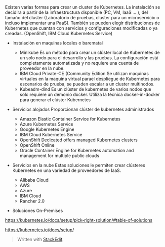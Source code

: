 

Existen varias formas para crear un cluster de Kubernetes. La instalación se decidira a partir de la infraestructura disponible (PC, VM, IaaS ... ), del tamaño del cluster (Laboratorio de pruebas, cluster para un microservicio o incluso implementar una PaaS). También se pueden elegir distribuciones de Kubernetes que cuantan con servicios y configuraciones modificadas o ya creadas. (OpenShift, IBM Cloud Kubernetes Service) 
- Instalación en maquinas locales o barematal
	-   Minikube
			Es un método para crear un clúster local de Kubernetes de un solo nodo para el desarrollo y las pruebas. La configuración está completamente automatizada y no requiere una cuenta de proveedor en la nube.
	-	IBM Cloud Private-CE (Community Edition 
	Se utilizan maquinas virtuales en la maquina virtual parael despliegue de Kubernetes para escenarios de prueba, se pueden escalar a un cluster multinodos.
	-	Kubeadm-dind
	Es un clúster de kubernetes de varios nodos que solo requiere un demonio docker. Utiliza la técnica docker-in-docker para generar el clúster Kubernetes
- Servicios alojados
	Proporcionan clúster de kubernetes administrados
	
	-	Amazon Elastic Container Service for Kubernetes 
	-  Azure Kubernetes Service
	-  Google Kubernetes Engine
	- IBM Cloud Kubernetes Service
	- OpenShift Dedicated offers managed Kubernetes clusters
	- OpenShift Online
	- Oracle Container Engine for Kubernetes automation and management for multiple public clouds
- Servicios en la nube
	Estas soluciones le permiten crear clústeres Kubernetes en una variedad de proveedores de IaaS.
	- Alibaba Cloud
	 - AWS
	 - Azure
	 - IBM Cloud
	 - Rancher 2.0 
- Soluciones On-Premises

https://kubernetes.io/docs/setup/pick-right-solution/#table-of-solutions

https://kubernetes.io/docs/setup/

> Written with [StackEdit](https://stackedit.io/).
<!--stackedit_data:
eyJoaXN0b3J5IjpbLTE0NTcyNTcwOTAsLTE1NTA5Nzk4MjIsNz
MwOTk4MTE2XX0=
-->